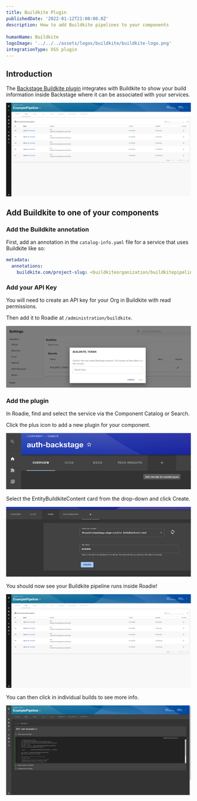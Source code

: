 ```yaml
---
title: Buildkite Plugin
publishedDate: '2022-01-12T21:00:00.0Z'
description: How to add Buildkite pipelines to your components

humanName: Buildkite
logoImage: '../../../assets/logos/buildkite/buildkite-logo.png'
integrationType: OSS plugin
---
```


## Introduction

The [Backstage Buildkite plugin](https://roadie.io/backstage/plugins/buildkite/) integrates with Buildkite to show your build information inside Backstage where it can be associated with your services.

![buildkite-plugin-overview.png](buildkite-plugin-overview.png)

## Add Buildkite to one of your components

### Add the Buildkite annotation
First, add an annotation in the `catalog-info.yaml` file for a service that uses Buildkite like so: 
```yaml
metadata:
  annotations:
    buildkite.com/project-slug: <buildkiteorganization/buildkitepipeline>
```

### Add your API Key
You will need to create an API key for your Org in Buildkite with read permissions.

Then add it to Roadie at `/administration/buildkite`.

![Add BUILDKITE_TOKEN in Settings Page](./add-secret.png)

### Add the plugin
In Roadie, find and select the service via the Component Catalog or Search.

Click the plus icon to add a new plugin for your component.

![Add the plugin](./add-plugin.png)

Select the EntityBuildkiteContent card from the drop-down and click Create.

![add-buildkite-content.png](./add-buildkite-content.png)

You should now see your Buildkite pipeline runs inside Roadie!

![View all builds in buildkite plugin](./buildkite-plugin-overview.png)

You can then click in individual builds to see more info. 

![View single build in buildkite plugin](./buildkite-plugin-build.png)


